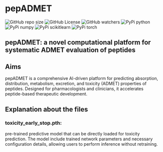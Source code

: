 # pepADMET
![GitHub repo size](https://img.shields.io/github/repo-size/ifyoungnet/pepADMET)
![GitHub License](https://img.shields.io/github/license/ifyoungnet/pepADMET)
![GitHub watchers](https://img.shields.io/github/watchers/ifyoungnet/pepADMET?style=social)
![PyPi python](https://img.shields.io/badge/python-3.7.16-green)
![PyPi numpy](https://img.shields.io/badge/numpy-1.21.5-blue)
![PyPi scikitlearn](https://img.shields.io/badge/scikit--learn-1.0.2-blue)
![PyPi torch](https://img.shields.io/badge/torch-1.13.1-blue)

## pepADMET: a novel computational platform for systematic ADMET evaluation of peptides
## Aims
pepADMET is a comprehensive AI-driven platform for predicting absorption, distribution, metabolism, excretion, and toxicity (ADMET) properties of peptides. Designed for pharmacologists and clinicians, it accelerates peptide-based therapeutic development.
## Explanation about the files

### toxicity_early_stop.pth: 
pre-trained predictive model that can be directly loaded for toxicity prediction. The model include trained network parameters and necessary configuration details, allowing users to perform inference without retraining.
